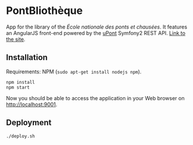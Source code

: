 PontBliothèque
=====

App for the library of the _École nationale des ponts et chausées_. It features an AngularJS front-end powered by the [uPont](https://github.com/KIClubinfo/uPont) Symfony2 REST API. [Link to the site](http://biblio.enpc.org).

Installation
------------

Requirements: NPM (`sudo apt-get install nodejs npm`).
```
npm install
npm start
```

Now you should be able to access the application in your Web browser on [http://localhost:9001](http://localhost:9001).

Deployment
----------

```
./deploy.sh
```
